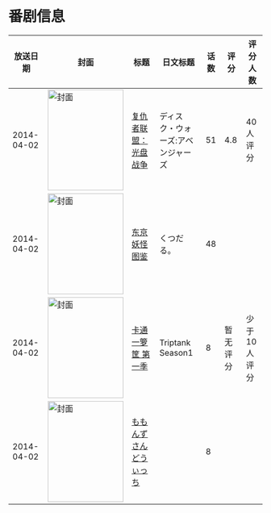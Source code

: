 # 番剧信息

|放送日期|封面|标题|日文标题|话数|评分|评分人数|
|---|---|---|---|---|---|---|
|2014-04-02|<img src="//lain.bgm.tv/pic/cover/c/30/69/86414_zc79A.jpg" alt="封面" style="width:150px;height:200px;object-fit:cover;">|[复仇者联盟：光盘战争](https://bangumi.tv/subject/86414)|ディスク・ウォーズ:アベンジャーズ|51|4.8|40人评分|
|2014-04-02|<img src="//lain.bgm.tv/pic/cover/c/9e/45/97122_CcOOB.jpg" alt="封面" style="width:150px;height:200px;object-fit:cover;">|[东京妖怪图鉴](https://bangumi.tv/subject/97122)|くつだる。|48|||
|2014-04-02|<img src="//lain.bgm.tv/pic/cover/c/cb/73/194953_yMuhn.jpg" alt="封面" style="width:150px;height:200px;object-fit:cover;">|[卡通一箩筐 第一季](https://bangumi.tv/subject/194953)|Triptank Season1|8|暂无评分|少于10人评分|
|2014-04-02|<img src="//lain.bgm.tv/pic/cover/c/51/c6/238306_l0lmw.jpg" alt="封面" style="width:150px;height:200px;object-fit:cover;">|[ももんず さんどうぃっち](https://bangumi.tv/subject/238306)||8|||
